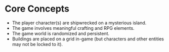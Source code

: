 # Core Concepts

- The player character(s) are shipwrecked on a mysterious island.
- The game involves meaningful crafting and RPG elements.
- The game world is randomized and persistent.
- Buildings are placed on a grid in-game (but characters and other entities may not be locked to it).

